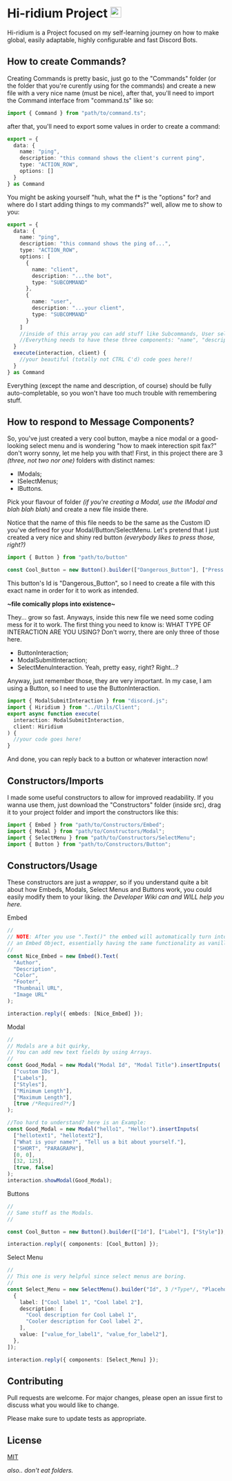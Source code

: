<h1 align="left">Hi-ridium Project
  <img src="https://cdn.discordapp.com/attachments/943547363031670785/1076471508861472788/Sem_Titulo-7.png" height="25" alt="stats graph"/></h1>

Hi-ridium is a Project focused on my self-learning journey on how to make global, easily adaptable, highly configurable and fast Discord Bots.

## How to create Commands?

Creating Commands is pretty basic, just go to the "Commands" folder (or the folder that you're curently using for the commands) and create a new file with a very nice name (must be nice),
after that, you'll need to import the Command interface from "command.ts" like so:

```typescript
import { Command } from "path/to/command.ts";
```

after that, you'll need to export some values in order to create a command:

```typescript
export = {
  data: {
    name: "ping",
    description: "this command shows the client's current ping",
    type: "ACTION_ROW",
    options: []
  }
} as Command
```
You might be asking yourself "huh, what the f* is the "options" for? and where do I start adding things to my commands?" well, allow me to show to you:
```typescript
export = {
  data: {
    name: "ping",
    description: "this command shows the ping of...",
    type: "ACTION_ROW",
    options: [
      {
        name: "client",
        description: "...the bot",
        type: "SUBCOMMAND"
      },
      {
        name: "user",
        description: "...your client",
        type: "SUBCOMMAND"
      }
    ] 
    //inside of this array you can add stuff like Subcommands, User selection, Channel selection, etc.
    //Everything needs to have these three components: "name", "description" and "type".
  }
  execute(interaction, client) {
    //your beautiful (totally not CTRL C'd) code goes here!!
  }
} as Command
```
Everything (except the name and description, of course) should be fully auto-completable, so you won't have too much trouble with remembering stuff.

## How to respond to Message Components?

So, you've just created a very cool button, maybe a nice modal or a good-looking select menu and is wondering "how to maek interection spit fax?" don't worry sonny, let me help you with that!
First, in this project there are 3 *(three, not two nor one)* folders with distinct names:
- IModals;
- ISelectMenus;
- IButtons.

Pick your flavour of folder *(if you're creating a Modal, use the IModal and blah blah blah)* and create a new file inside there.

Notice that the name of this file needs to be the same as the Custom ID you've defined for your Modal/Button/SelectMenu.
Let's pretend that I just created a very nice and shiny red button *(everybody likes to press those, right?)*
```typescript
import { Button } from "path/to/button"

const Cool_Button = new Button().builder(["Dangerous_Button"], ["Press it"], ["DANGER"]);
```
This button's Id is "Dangerous_Button", so I need to create a file with this exact name in order for it to work as intended.

**~file comically plops into existence~**

They... grow so fast. Anyways, inside this new file we need some coding mess for it to work.
The first thing you need to know is: WHAT TYPE OF INTERACTION ARE YOU USING?
Don't worry, there are only three of those here.
- ButtonInteraction;
- ModalSubmitInteraction;
- SelectMenuInteraction.
Yeah, pretty easy, right? Right...?

Anyway, just remember those, they are very important.
In my case, I am using a Button, so I need to use the ButtonInteraction.

```typescript
import { ModalSubmitInteraction } from "discord.js";
import { Hiridium } from "../Utils/Client";
export async function execute(
  interaction: ModalSubmitInteraction,
  client: Hiridium
) {
  //your code goes here!
}
```
And done, you can reply back to a button or whatever interaction now!


## Constructors/Imports

I made some useful constructors to allow for improved readability. If you wanna use them, just download the "Constructors" folder (inside src), drag it to your project folder and import the constructors like this:

```typescript
import { Embed } from "path/to/Constructors/Embed";
import { Modal } from "path/to/Constructors/Modal";
import { SelectMenu } from "path/to/Constructors/SelectMenu";
import { Button } from "path/to/Constructors/Button";
```

## Constructors/Usage

These constructors are just a _wrapper_, so if you understand quite a bit about how Embeds, Modals, Select Menus and Buttons work, you could easily modify them to your liking.
_the Developer Wiki can and WILL help you here._

Embed

```typescript
//
// NOTE: After you use ".Text()" the embed will automatically turn into
// an Embed Object, essentially having the same functionality as vanilla Discord.js.
//
const Nice_Embed = new Embed().Text(
  "Author",
  "Description",
  "Color",
  "Footer",
  "Thumbnail URL",
  "Image URL"
);

interaction.reply({ embeds: [Nice_Embed] });
```

Modal

```typescript
//
// Modals are a bit quirky,
// You can add new text fields by using Arrays.
//
const Good_Modal = new Modal("Modal Id", "Modal Title").insertInputs(
  ["custom IDs"],
  ["Labels"],
  ["Styles"],
  ["Minimum Length"],
  ["Maximum Length"],
  [true /*Required?*/]
);

//Too hard to understand? here is an Example:
const Good_Modal = new Modal("hello1", "Hello!").insertInputs(
  ["hellotext1", "hellotext2"],
  ["What is your name?", "Tell us a bit about yourself."],
  ["SHORT", "PARAGRAPH"],
  [0, 0],
  [32, 125],
  [true, false]
);
interaction.showModal(Good_Modal);
```

Buttons

```typescript
//
// Same stuff as the Modals.
//

const Cool_Button = new Button().builder(["Id"], ["Label"], ["Style"]);

interaction.reply({ components: [Cool_Button] });
```

Select Menu

```typescript
//
// This one is very helpful since select menus are boring.
//
const Select_Menu = new SelectMenu().builder("Id", 3 /*Type*/, "Placeholder", [
  {
    label: ["Cool label 1", "Cool label 2"],
    description: [
      "Cool description for Cool Label 1",
      "Cooler description for Cool label 2",
    ],
    value: ["value_for_label1", "value_for_label2"],
  },
]);

interaction.reply({ components: [Select_Menu] });
```

## Contributing

Pull requests are welcome. For major changes, please open an issue first
to discuss what you would like to change.

Please make sure to update tests as appropriate.

## License

[MIT](https://choosealicense.com/licenses/mit/)

*also.. don't eat folders.*
````
